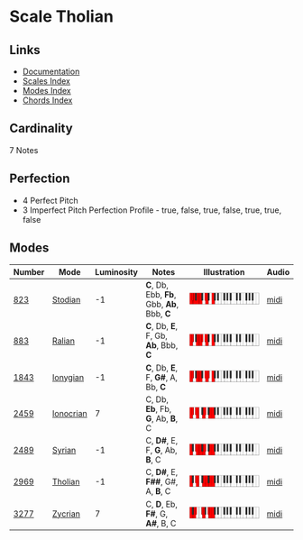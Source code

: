 # Scale Tholian

## Links

- [Documentation](README.md)
- [Scales Index](Scales.md)
- [Modes Index](Modes.md)
- [Chords Index](Chords.md)

## Cardinality

7 Notes

## Perfection

- 4 Perfect Pitch
- 3 Imperfect Pitch
Perfection Profile - true, false, true, false, true, true, false

## Modes

| Number | Mode | Luminosity | Notes | Illustration | Audio |
|--------|------|------------|-------|--------------|-------|
| [823](https://ianring.com/musictheory/scales/823) | [Stodian](ModeStodian.md) | -1 | **C**, Db, Ebb, **Fb**, Gbb, **Ab**, Bbb, **C** | ![CNaturalStodian](ModeCNaturalStodian.png) | [midi](https://github.com/edipermadi/music/blob/main/docs/ModeCNaturalStodian.mid?raw=true) | 
| [883](https://ianring.com/musictheory/scales/883) | [Ralian](ModeRalian.md) | -1 | **C**, Db, **E**, F, Gb, **Ab**, Bbb, **C** | ![CNaturalRalian](ModeCNaturalRalian.png) | [midi](https://github.com/edipermadi/music/blob/main/docs/ModeCNaturalRalian.mid?raw=true) | 
| [1843](https://ianring.com/musictheory/scales/1843) | [Ionygian](ModeIonygian.md) | -1 | **C**, Db, **E**, F, **G#**, A, Bb, **C** | ![CNaturalIonygian](ModeCNaturalIonygian.png) | [midi](https://github.com/edipermadi/music/blob/main/docs/ModeCNaturalIonygian.mid?raw=true) | 
| [2459](https://ianring.com/musictheory/scales/2459) | [Ionocrian](ModeIonocrian.md) | 7 | C, Db, **Eb**, Fb, **G**, Ab, **B**, C | ![CNaturalIonocrian](ModeCNaturalIonocrian.png) | [midi](https://github.com/edipermadi/music/blob/main/docs/ModeCNaturalIonocrian.mid?raw=true) | 
| [2489](https://ianring.com/musictheory/scales/2489) | [Syrian](ModeSyrian.md) | -1 | C, **D#**, E, F, **G**, Ab, **B**, C | ![CNaturalSyrian](ModeCNaturalSyrian.png) | [midi](https://github.com/edipermadi/music/blob/main/docs/ModeCNaturalSyrian.mid?raw=true) | 
| [2969](https://ianring.com/musictheory/scales/2969) | [Tholian](ModeTholian.md) | -1 | C, **D#**, E, **F##**, G#, A, **B**, C | ![CNaturalTholian](ModeCNaturalTholian.png) | [midi](https://github.com/edipermadi/music/blob/main/docs/ModeCNaturalTholian.mid?raw=true) | 
| [3277](https://ianring.com/musictheory/scales/3277) | [Zycrian](ModeZycrian.md) | 7 | C, **D**, Eb, **F#**, G, **A#**, B, C | ![CNaturalZycrian](ModeCNaturalZycrian.png) | [midi](https://github.com/edipermadi/music/blob/main/docs/ModeCNaturalZycrian.mid?raw=true) | 

